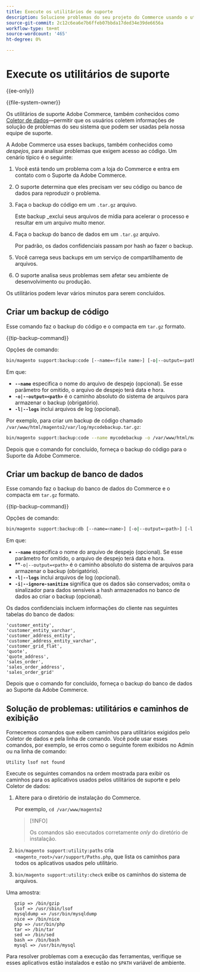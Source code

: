 ```yaml
---
title: Execute os utilitários de suporte
description: Solucione problemas do seu projeto do Commerce usando o utilitário de suporte integrado.
source-git-commit: 2c12c6ea6e7b6ffeb07bbda17ded34e39de6656a
workflow-type: tm+mt
source-wordcount: '465'
ht-degree: 0%

---
```



# Execute os utilitários de suporte

{{ee-only}}

{{file-system-owner}}

Os utilitários de suporte Adobe Commerce, também conhecidos como [Coletor de dados](https://docs.magento.com/user-guide/system/support-data-collector.html)—permitir que os usuários coletem informações de solução de problemas do seu sistema que podem ser usadas pela nossa equipe de suporte.

A Adobe Commerce usa esses backups, também conhecidos como _despejos_, para analisar problemas que exigem acesso ao código. Um cenário típico é o seguinte:

1. Você está tendo um problema com a loja do Commerce e entra em contato com o Suporte da Adobe Commerce.
1. O suporte determina que eles precisam ver seu código ou banco de dados para reproduzir o problema.
1. Faça o backup do código em um `.tar.gz` arquivo.

   Este backup _exclui seus arquivos de mídia para acelerar o processo e resultar em um arquivo muito menor.

1. Faça o backup do banco de dados em um `.tar.gz` arquivo.

   Por padrão, os dados confidenciais passam por hash ao fazer o backup.

1. Você carrega seus backups em um serviço de compartilhamento de arquivos.
1. O suporte analisa seus problemas sem afetar seu ambiente de desenvolvimento ou produção.

Os utilitários podem levar vários minutos para serem concluídos.

## Criar um backup de código

Esse comando faz o backup do código e o compacta em `tar.gz` formato.

{{tip-backup-command}}

Opções de comando:

```bash
bin/magento support:backup:code [--name=<file name>] [-o|--output=<path>] [-l|--logs]
```

Em que:

- **`--name`** especifica o nome do arquivo de despejo (opcional). Se esse parâmetro for omitido, o arquivo de despejo terá data e hora.
- **`-o|--output=<path>`** é o caminho absoluto do sistema de arquivos para armazenar o backup (obrigatório).
- **`-l|--logs`** inclui arquivos de log (opcional).

Por exemplo, para criar um backup de código chamado `/var/www/html/magento2/var/log/mycodebackup.tar.gz`:

```bash
bin/magento support:backup:code --name mycodebackup -o /var/www/html/magento2/var/log
```

Depois que o comando for concluído, forneça o backup do código para o Suporte da Adobe Commerce.

## Criar um backup de banco de dados

Esse comando faz o backup do banco de dados do Commerce e o compacta em `tar.gz` formato.

{{tip-backup-command}}

Opções de comando:

```bash
bin/magento support:backup:db [--name=<name>] [-o|--output=<path>] [-l|--logs] [-i|--ignore-sanitize]
```

Em que:

- **`--name`** especifica o nome do arquivo de despejo (opcional). Se esse parâmetro for omitido, o arquivo de despejo terá data e hora.
- **`-o|--output=<path>` é o caminho absoluto do sistema de arquivos para armazenar o backup (obrigatório).
- **`-l|--logs`** inclui arquivos de log (opcional).
- **`-i|--ignore-sanitize`** significa que os dados são conservados; omita o sinalizador para dados sensíveis a hash armazenados no banco de dados ao criar o backup (opcional).

Os dados confidenciais incluem informações do cliente nas seguintes tabelas do banco de dados:

```terminal
'customer_entity',
'customer_entity_varchar',
'customer_address_entity',
'customer_address_entity_varchar',
'customer_grid_flat',
'quote',
'quote_address',
'sales_order',
'sales_order_address',
'sales_order_grid'
```

Depois que o comando for concluído, forneça o backup do banco de dados ao Suporte da Adobe Commerce.

## Solução de problemas: utilitários e caminhos de exibição

Fornecemos comandos que exibem caminhos para utilitários exigidos pelo Coletor de dados e pela linha de comando. Você pode usar esses comandos, por exemplo, se erros como o seguinte forem exibidos no Admin ou na linha de comando:

```terminal
Utility lsof not found
```

Execute os seguintes comandos na ordem mostrada para exibir os caminhos para os aplicativos usados pelos utilitários de suporte e pelo Coletor de dados:

1. Altere para o diretório de instalação do Commerce.

   Por exemplo, `cd /var/www/magento2`

   >[!INFO]
   >
   >Os comandos são executados corretamente _only_ do diretório de instalação.

1. `bin/magento support:utility:paths` cria `<magento_root>/var/support/Paths.php`, que lista os caminhos para todos os aplicativos usados pelo utilitário.
1. `bin/magento support:utility:check` exibe os caminhos do sistema de arquivos.

Uma amostra:

```terminal
   gzip => /bin/gzip
   lsof => /usr/sbin/lsof
   mysqldump => /usr/bin/mysqldump
   nice => /bin/nice
   php => /usr/bin/php
   tar => /bin/tar
   sed => /bin/sed
   bash => /bin/bash
   mysql => /usr/bin/mysql
```

Para resolver problemas com a execução das ferramentas, verifique se esses aplicativos estão instalados e estão no `$PATH` variável de ambiente.
